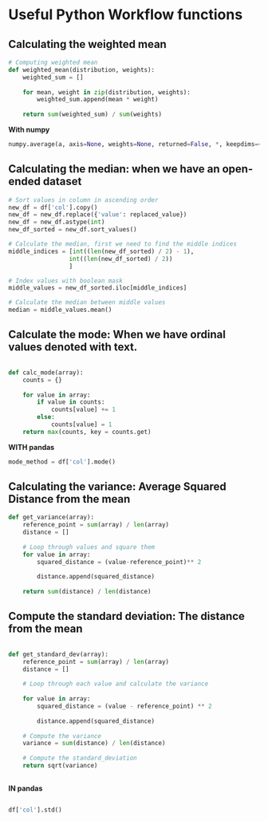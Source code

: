 # Useful Python Workflow functions

## Calculating the weighted mean 

``` python
# Computing weighted mean 
def weighted_mean(distribution, weights):
    weighted_sum = []
    
    for mean, weight in zip(distribution, weights):
        weighted_sum.append(mean * weight)
    
    return sum(weighted_sum) / sum(weights)
 ```

**With numpy**

``` python 
numpy.average(a, axis=None, weights=None, returned=False, *, keepdims=<no value>)

```
## Calculating the median: when we have an open-ended dataset

``` python 
# Sort values in column in ascending order 
new_df = df['col'].copy()
new_df = new_df.replace({'value': replaced_value})
new_df = new_df.astype(int)
new_df_sorted = new_df.sort_values()

# Calculate the median, first we need to find the middle indices
middle_indices = [int((len(new_df_sorted) / 2) - 1),
                 int((len(new_df_sorted) / 2))
                 ]

# Index values with boolean mask 
middle_values = new_df_sorted.iloc[middle_indices]

# Calculate the median between middle values 
median = middle_values.mean()

```

## Calculate the mode: When we have ordinal values denoted with text.

``` python 

def calc_mode(array):
    counts = {}
    
    for value in array:
        if value in counts:
            counts[value] += 1
        else:
            counts[value] = 1
    return max(counts, key = counts.get)

```
**WITH pandas**

``` python 
mode_method = df['col'].mode()

```

## Calculating the variance: Average Squared Distance from the mean

``` python
def get_variance(array):
    reference_point = sum(array) / len(array)
    distance = []
    
    # Loop through values and square them 
    for value in array:
        squared_distance = (value-reference_point)** 2
        
        distance.append(squared_distance)
        
    return sum(distance) / len(distance)
```

## Compute the standard deviation: The distance from the mean

``` python

def get_standard_dev(array):
    reference_point = sum(array) / len(array)
    distance = []
    
    # Loop through each value and calculate the variance 
    
    for value in array:
        squared_distance = (value - reference_point) ** 2
        
        distance.append(squared_distance)
    
    # Compute the variance 
    variance = sum(distance) / len(distance)
    
    # Compute the standard_deviation
    return sqrt(variance)
    
```

**IN pandas**

``` python

df['col'].std()

```
